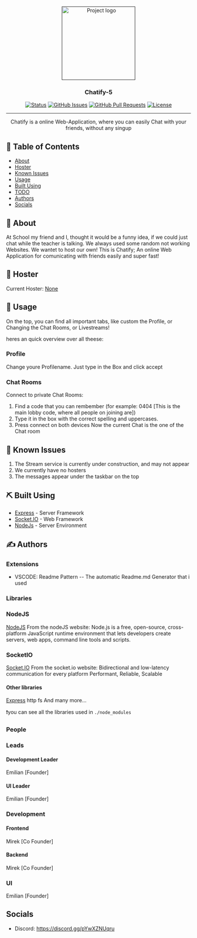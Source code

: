 <p align="center">
  <a href="" rel="noopener">
 <img width=200px height=200px src="https://i.imgur.com/6wj0hh6.jpg" alt="Project logo"></a>
</p>

<h3 align="center">Chatify-5</h3>

<div align="center">

[![Status](https://img.shields.io/badge/status-active-success.svg)]()
[![GitHub Issues](https://img.shields.io/github/issues/kylelobo/The-Documentation-Compendium.svg)](https://github.com/Mirek932/Chatify-5/issues)
[![GitHub Pull Requests](https://img.shields.io/github/issues-pr/kylelobo/The-Documentation-Compendium.svg)](https://github.com/Mirek932/Chatify-5/pulls)
[![License](https://img.shields.io/badge/license-MIT-blue.svg)](/LICENSE)

</div>

---

<p align="center"> Chatify is a online Web-Application, where you can easily Chat with your friends, without any singup
    <br> 
</p>

## 📝 Table of Contents

- [About](#about)
- [Hoster](#getting_started)
- [Known Issues](#deployment)
- [Usage](#usage)
- [Built Using](#built_using)
- [TODO](../TODO.md)
- [Authors](#authors)
- [Socials](#acknowledgement)

## 🧐 About <a name = "about"></a>

At School my friend and I, thought it would be a funny idea, if we could just chat while the teacher is talking. We always used some random not working Websites. We wantet to host our own! This is Chatify; An online Web Application for comunicating with friends easily and super fast!

## 🏁 Hoster <a name = "getting_started"></a>

Current Hoster: [None](https://github.com/Mirek932/Chatify-5/)

## 🎈 Usage <a name="usage"></a>

On the top, you can find all important tabs, like custom the Profile, or Changing the Chat Rooms, or Livestreams!

heres an quick overview over all theese:

### Profile
Change youre Profilename. Just type in the Box and click accept

### Chat Rooms
Connect to private Chat Rooms:
1. Find a code that you can rembember (for example: 0404 [This is the main lobby code, where all people on joining are]) 
2. Type it in the box with the correct spelling and uppercases.
3. Press connect on both devices
Now the current Chat is the one of the Chat room

## 🚀 Known Issues <a name = "deployment"></a>

1. The Stream service is currently under construction, and may not appear
2. We currently have no hosters
3. The messages appear under the taskbar on the top

## ⛏️ Built Using <a name = "built_using"></a>

- [Express](https://expressjs.com/) - Server Framework
- [Socket.IO](https://socket.io) - Web Framework
- [NodeJs](https://nodejs.org/en/) - Server Environment

## ✍️ Authors <a name = "authors"></a>

### Extensions

- VSCODE: Readme Pattern -- The automatic Readme.md Generator that i used

### Libraries

### NodeJS
[NodeJS](https://nodejs.org)
From the nodeJS website:
Node.js is a free, open-source, cross-platform JavaScript runtime environment that lets developers create servers, web apps, command line tools and scripts.
### SocketIO
[Socket.IO](https://socket.io)
From the socket.io website:
Bidirectional and low-latency communication for every platform
Performant, Reliable, Scalable
#### Other libraries
[Express](https://expressjs.com/)
http
fs
And many more...

❗you can see all the libraries used in ```./node_modules```

### People

### Leads
#### Development Leader
Emilian [Founder]
#### UI Leader
Emilian [Founder]
### Development
#### Frontend
Mirek [Co Founder]
#### Backend
Mirek [Co Founder]
### UI
Emilian [Founder]

## Socials <a name = "acknowledgement"></a>

- Discord: https://discord.gg/pYwXZNUqru